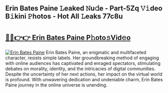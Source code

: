 ## Erin Bates Paine 𝙻eaked 𝙽u𝚍e - Part-5Zq 𝚅𝚒deo B𝚒kini 𝙿hotos - Hot All 𝙻eaks 77c8u

# <h2><a href="http://ld3sny.urlbe.top/?page=Erin+Bates+Paine">🔗🔗👉👉 Erin Bates Paine P𝚑oto𝚜Vid𝚎o</a></h2>

[![Erin Bates Paine](https://i.imgur.com/eBuTRDB.gif)](http://ld3sny.urlbe.top/?page=Erin+Bates+Paine)
Erin Bates Paine, an enigmatic and multifaceted character, resists simple labels. Her groundbreaking method of engaging with online audiences has captivated and enraged spectators, stimulating debates on morality, identity, and the intricacies of digital communities. Despite the uncertainty of her next actions, her impact on the virtual world is profound. With unwavering dedication and undeniable charm, Erin Bates Paine journey in the online universe is unending.
